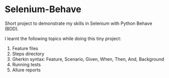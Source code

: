 # Selenium-Behave

Short project to demonstrate my skills in Selenium with Python Behave (BDD).

I learnt the following topics while doing this tiny project:

1. Feature files
2. Steps directory
3. Gherkin syntax: Feature, Scenario, Given, When, Then, And, Background
4. Running tests
5. Allure reports
